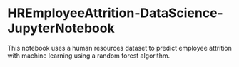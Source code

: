 # HREmployeeAttrition-DataScience-JupyterNotebook
This notebook uses a human resources dataset to predict employee attrition with machine learning using a random forest algorithm.
